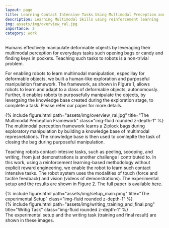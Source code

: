 ```yaml
---
layout: page
title: Learning Contact Intensive Tasks Using Multimodal Preception and Reinforcement Learning
description: Learning Multimodal Skills using reinforcement learning
img: assets/img/overview_ral.jpg
importance: 2
category: work
---
```

Humans effectively manipulate deformable objects by leveraging their multimodal perception for everydays tasks such opening bags or candy and finding keys in pockets. Teaching such tasks to robots is a non-trivial problem. 

For enabling robots to learn multimodal manipulation, especillay for deformable objects, we built a human-like exploration and purposeful manipulation framework. The framework, as shown in Figure 1, allows robots to learn and adapt to a class of deformable objects, autonomously. Further, it enables robots to purposefully manipulate the objects, by levergaing the knowledge base created during the exploration stage, to complete a task. Please refer our paper for more details. 


<div class="row">
    <div class="col-sm mt-3 mt-md-0">
        {% include figure.html path="assets/img/overview_ral.jpg" title="The Multimodal Perception Framework" class="img-fluid rounded z-depth-1" %}
    </div>
</div>
<div class="caption">
    The multimodal perception framework learns a Ziplock bags during exploratory manipulation by building a knowledge base of multimodal represnetations. The knowledge base is then used to comleplte the task of closing the bag during purposeful manipulation.
</div>

Teaching robots contact-intesive tasks, such as peeling, scooping, and writing, from just demonstrations is another challenge i contributed to. In this work, using a reinforcement learning-based methodology without explicit reward engineering, we enable the robot to learn such contact intensive tasks. The robot system uses the modalities of touch (force and tactile feedback) and vision (videos of demonstrations). The experimental setup and the results are shown in Figure 2. The full paper is available <a href="https://ieeexplore.ieee.org/abstract/document/9561734">here</a>.  


<div class="row justify-content-sm-center">
    <div class="col-sm-8 mt-3 mt-md-0">
        {% include figure.html path="assets/img/setup_main.pmg" title="The experimental Setup" class="img-fluid rounded z-depth-1" %}
    </div>
    <div class="col-sm-4 mt-3 mt-md-0">
        {% include figure.html path="assets/img/writing_training_and_final.png" title="Writig Task" class="img-fluid rounded z-depth-1" %}
    </div>
</div>
<div class="caption">
    The experimental setup and the writing task (training and final result) are shown in these images. 
</div>

